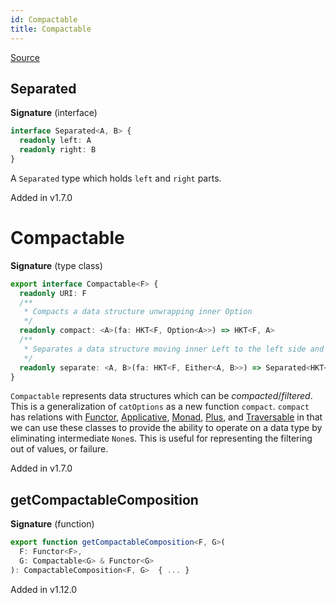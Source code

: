 ```yaml
---
id: Compactable
title: Compactable
---
```


[Source](https://github.com/gcanti/fp-ts/blob/master/src/Compactable.ts)

## Separated

**Signature** (interface)

```ts
interface Separated<A, B> {
  readonly left: A
  readonly right: B
}
```

A `Separated` type which holds `left` and `right` parts.

Added in v1.7.0

# Compactable

**Signature** (type class)

```ts
export interface Compactable<F> {
  readonly URI: F
  /**
   * Compacts a data structure unwrapping inner Option
   */
  readonly compact: <A>(fa: HKT<F, Option<A>>) => HKT<F, A>
  /**
   * Separates a data structure moving inner Left to the left side and inner Right to the right side of Separated
   */
  readonly separate: <A, B>(fa: HKT<F, Either<A, B>>) => Separated<HKT<F, A>, HKT<F, B>>
}
```

`Compactable` represents data structures which can be _compacted_/_filtered_. This is a generalization of
`catOptions` as a new function `compact`. `compact` has relations with [Functor](./Functor.md), [Applicative](./Applicative.md),
[Monad](./Monad.md), [Plus](./Plus.md), and [Traversable](./Traversable.md) in that we can use these classes to provide the ability to
operate on a data type by eliminating intermediate `None`s. This is useful for representing the filtering out of
values, or failure.

Added in v1.7.0

## getCompactableComposition

**Signature** (function)

```ts
export function getCompactableComposition<F, G>(
  F: Functor<F>,
  G: Compactable<G> & Functor<G>
): CompactableComposition<F, G>  { ... }
```

Added in v1.12.0

